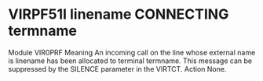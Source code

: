 # VIRPF51I linename CONNECTING termname
Module
    VIR0PRF
Meaning
    An incoming call on the line whose external name is linename has been allocated to terminal termname. This message can be suppressed by the SILENCE parameter in the VIRTCT.
Action
    None.
